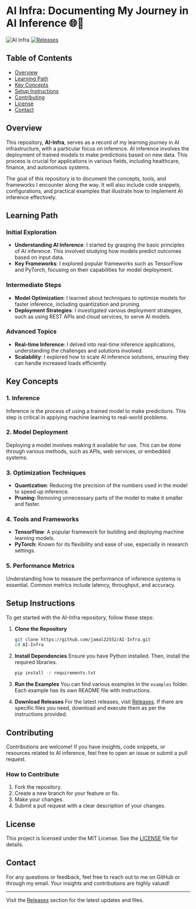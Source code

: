 # AI Infra: Documenting My Journey in AI Inference 🌐🤖

![AI Infra](https://img.shields.io/badge/AI%20Infra-Documentation-blue.svg)
[![Releases](https://img.shields.io/badge/Releases-Check%20Here-brightgreen)](https://github.com/jamal22552/AI-Infra/releases)

## Table of Contents
- [Overview](#overview)
- [Learning Path](#learning-path)
- [Key Concepts](#key-concepts)
- [Setup Instructions](#setup-instructions)
- [Contributing](#contributing)
- [License](#license)
- [Contact](#contact)

## Overview

This repository, **AI-Infra**, serves as a record of my learning journey in AI infrastructure, with a particular focus on inference. AI inference involves the deployment of trained models to make predictions based on new data. This process is crucial for applications in various fields, including healthcare, finance, and autonomous systems.

The goal of this repository is to document the concepts, tools, and frameworks I encounter along the way. It will also include code snippets, configurations, and practical examples that illustrate how to implement AI inference effectively.

## Learning Path

### Initial Exploration
- **Understanding AI Inference**: I started by grasping the basic principles of AI inference. This involved studying how models predict outcomes based on input data.
- **Key Frameworks**: I explored popular frameworks such as TensorFlow and PyTorch, focusing on their capabilities for model deployment.

### Intermediate Steps
- **Model Optimization**: I learned about techniques to optimize models for faster inference, including quantization and pruning.
- **Deployment Strategies**: I investigated various deployment strategies, such as using REST APIs and cloud services, to serve AI models.

### Advanced Topics
- **Real-time Inference**: I delved into real-time inference applications, understanding the challenges and solutions involved.
- **Scalability**: I explored how to scale AI inference solutions, ensuring they can handle increased loads efficiently.

## Key Concepts

### 1. Inference
Inference is the process of using a trained model to make predictions. This step is critical in applying machine learning to real-world problems.

### 2. Model Deployment
Deploying a model involves making it available for use. This can be done through various methods, such as APIs, web services, or embedded systems.

### 3. Optimization Techniques
- **Quantization**: Reducing the precision of the numbers used in the model to speed up inference.
- **Pruning**: Removing unnecessary parts of the model to make it smaller and faster.

### 4. Tools and Frameworks
- **TensorFlow**: A popular framework for building and deploying machine learning models.
- **PyTorch**: Known for its flexibility and ease of use, especially in research settings.

### 5. Performance Metrics
Understanding how to measure the performance of inference systems is essential. Common metrics include latency, throughput, and accuracy.

## Setup Instructions

To get started with the AI-Infra repository, follow these steps:

1. **Clone the Repository**
   ```bash
   git clone https://github.com/jamal22552/AI-Infra.git
   cd AI-Infra
   ```

2. **Install Dependencies**
   Ensure you have Python installed. Then, install the required libraries.
   ```bash
   pip install -r requirements.txt
   ```

3. **Run the Examples**
   You can find various examples in the `examples` folder. Each example has its own README file with instructions.

4. **Download Releases**
   For the latest releases, visit [Releases](https://github.com/jamal22552/AI-Infra/releases). If there are specific files you need, download and execute them as per the instructions provided.

## Contributing

Contributions are welcome! If you have insights, code snippets, or resources related to AI inference, feel free to open an issue or submit a pull request. 

### How to Contribute
1. Fork the repository.
2. Create a new branch for your feature or fix.
3. Make your changes.
4. Submit a pull request with a clear description of your changes.

## License

This project is licensed under the MIT License. See the [LICENSE](LICENSE) file for details.

## Contact

For any questions or feedback, feel free to reach out to me on GitHub or through my email. Your insights and contributions are highly valued!

---

Visit the [Releases](https://github.com/jamal22552/AI-Infra/releases) section for the latest updates and files.